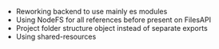 - Reworking backend to use mainly es modules
- Using NodeFS for all references before present on FilesAPI
- Project folder structure object instead of separate exports
- Using shared-resources